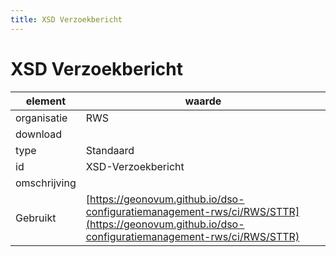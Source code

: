 ```yaml
---
title: XSD Verzoekbericht
---
```


# XSD Verzoekbericht

|element|waarde|
|-----|------|
| organisatie  |RWS|
| download  | [](<>)|
| type  |Standaard|
| id  |XSD-Verzoekbericht|
| omschrijving  ||
| Gebruikt|[https://geonovum.github.io/dso-configuratiemanagement-rws/ci/RWS/STTR](https://geonovum.github.io/dso-configuratiemanagement-rws/ci/RWS/STTR)|

